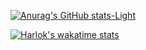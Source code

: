 [![Anurag's GitHub stats-Light](https://github-readme-stats.vercel.app/api/top-langs/?username=realspinelle&layout=compact&exclude_repo=BounceBallGameUnity,SimulationUnity)](https://github.com/realspinelle)

[![Harlok's wakatime stats](https://github-readme-stats.vercel.app/api/wakatime?username=realspinelle&api_domain=wakapi.dev&layout=compact)](https://github.com/realspinelle)
